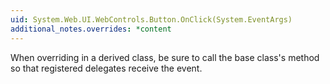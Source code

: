 ```yaml
---
uid: System.Web.UI.WebControls.Button.OnClick(System.EventArgs)
additional_notes.overrides: *content
---
```


<p>When overriding <xref href="System.Web.UI.WebControls.Button.OnClick(System.EventArgs)"></xref> in a derived class, be sure to call the base class's <xref href="System.Web.UI.WebControls.Button.OnClick(System.EventArgs)"></xref> method so that registered delegates receive the event.</p>


